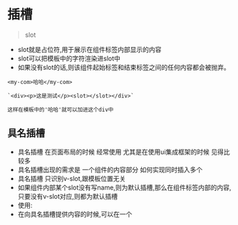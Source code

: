 # 插槽

> slot

+ slot就是占位符,用于展示在组件标签内部显示的内容
+ slot可以把模板中的字符渲染进slot中
+ 如果没有slot的话,则该组件起始标签和结束标签之间的任何内容都会被抛弃。

```
<my-com>哈哈</my-com>

`<div><p>这是测试</p><slot></slot></div>`

这样在模板中的'哈哈'就可以加进这个div中

```

## 具名插槽

+ 具名插槽 在页面布局的时候 经常使用 尤其是在使用ui集成框架的时候 见得比较多
+ 具名插槽出现的需求是 一个组件的内容<slot>部分 如何实现同时插入多个<slot>
+ 具名插槽 只识别v-slot,跟模板位置无关 
+  如果组件内部某个slot没有写name,则为默认插槽,那么在组件标签内部的内容,只要没有v-slot对应,则都为默认插槽
+  使用:
+  在向具名插槽提供内容的时候,可以在一个 <template> 元素上使用 v-slot 指令，并以 v-slot 的参数的形式提供其名称
+  现在 <template> 元素中的所有内容都将会被传入相应的插槽。任何没有被包裹在带有 v-slot 的 <template> 中的内容都会被视为默认插槽的内容。
+  注意 v-slot 只能添加在一个 <template> 上

```

<template v-slot:footer>
				<a href="#">这是底部内容</a>
			</template>
			<p>你是天空最亮的星1</p>
			<p>你是天空最亮的星2</p>
			<template v-slot:header>
				<h1>这是头部内容</h1>
			</template>
			<p>你是天空最亮的星3</p>
			<p>你是天空最亮的星4</p>

 `
	<div class="container">
		<div class="header">
			<slot name="header"></slot>
		 </div>
		<div class="main">
			<slot></slot>
	  </div>
		 <div class="footer">
			<slot name="footer"></slot>
	  </div>
	</div>
在下面模板中已经确定了位置,在上面声明后怎么移动也没关系(防止忘记)	

```
##  作用域插槽

+ 在组件内部的slot对应的组件外部内容中访问到组件内部的变量. 换句话说如何把组件内部的变量,通过slot在外部进行装饰.
+ 通过v-slot可以实现

## 边界情况

+ 在每个 new Vue 实例的子组件中，其根实例可以通过 $root 属性进行访问
+ 所有的子组件都可以将这个实例作为一个全局 store 来访问或使用。
+ 和 $root 类似，$parent 属性可以用来从一个子组件访问父组件的实例。它提供了一种机会，可以在后期随时触达父级组件，以替代将数据以 prop 的方式传入子组件的方式。
+ 尽管存在 prop 和事件，有的时候你仍可能需要在 JavaScript 里直接访问一个子组件。为了达到这个目的，你可以通过 ref 特性为这个子组件赋予一个 ID 引用。

+ 查看文档[https://cn.vuejs.org/v2/guide/components-edge-cases.html] (说不明白)


# 过渡动画

+ Vue 提供了 transition 的封装组件，在下列情形中，可以给任何元素和组件添加进入/离开过渡
+ 条件渲染 (使用 v-if)
+ 条件展示 (使用 v-show)
+ 动态组件
+ 组件根节点

> 过渡的类名

+ v-enter：定义进入过渡的开始状态。在元素被插入之前生效，在元素被插入之后的下一帧移除。

+ v-enter-active：定义进入过渡生效时的状态。在整个进入过渡的阶段中应用，在元素被插入之前生效，在过渡/动画完成之后移除。这个类可以被用来定义进入过渡的过程时间，延迟和曲线函数。

+ v-leave: 定义离开过渡的开始状态。在离开过渡被触发时立刻生效，下一帧被移除。

+ v-leave-active：定义离开过渡生效时的状态。在整个离开过渡的阶段中应用，在离开过渡被触发时立刻生效，在过渡/动画完成之后移除。这个类可以被用来定义离开过渡的过程时间，延迟和曲线函数。



## 混入

+ 混入 (mixins) 是一种分发 Vue 组件中可复用功能的非常灵活的方式。混入对象可以包含任意组件选项。当组件使用混入对象时，所有混入对象的选项将被混入该组件本身的选项。

```
// 定义一个混入对象
var myMixin = {
  created: function () {
    this.hello()
  },
  methods: {
    hello: function () {
      console.log('hello from mixin!')
    }
  }
}

// 定义一个使用混入对象的组件
var Component = Vue.extend({
  mixins: [myMixin]
})

var component = new Component() // => "hello from mixin!"
```